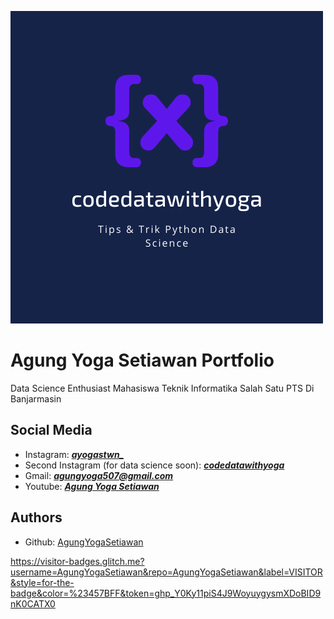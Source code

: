 
![gambar](https://github.com/AgungYogaSetiawan/portfolio/blob/main/codedatawithyoga.png)
# Agung Yoga Setiawan Portfolio

Data Science Enthusiast Mahasiswa Teknik Informatika Salah Satu PTS Di Banjarmasin


## Social Media

 - Instagram: ***[ayogastwn_](https://instagram.com/ayogastwn_)***
 - Second Instagram (for data science soon): ***[codedatawithyoga](https://instagram.com/codedatawithyoga)***
 - Gmail: ***[agungyoga507@gmail.com](https://mail.google.com/mail/u/0/#inbox)***
 - Youtube: ***[Agung Yoga Setiawan](https://www.youtube.com/channel/UClTFB61ahqcBR1lHNFsQ00g)***

  
## Authors

- Github: [AgungYogaSetiawan](https://www.github.com/AgungYogaSetiawan)

https://visitor-badges.glitch.me?username=AgungYogaSetiawan&repo=AgungYogaSetiawan&label=VISITOR&style=for-the-badge&color=%23457BFF&token=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


<!--
**AgungYogaSetiawan/AgungYogaSetiawan** is a ✨ _special_ ✨ repository because its `README.md` (this file) appears on your GitHub profile.

- 🔭 I’m currently working on ...
- 🌱 I’m currently learning ...
- 👯 I’m looking to collaborate on ...
- 🤔 I’m looking for help with ...
- 💬 Ask me about ...
- 📫 How to reach me: ...
- 😄 Pronouns: ...
- ⚡ Fun fact: ...
-->
